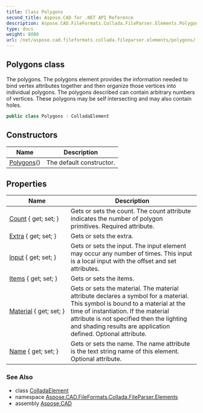 ```yaml
---
title: Class Polygons
second_title: Aspose.CAD for .NET API Reference
description: Aspose.CAD.FileFormats.Collada.FileParser.Elements.Polygons class. The polygons. The polygons element provides the information needed to bind vertex attributes together and then organize those vertices into individual polygons. The polygons described can contain arbitrary numbers of vertices. These polygons may be self intersecting and may also contain holes
type: docs
weight: 8080
url: /net/aspose.cad.fileformats.collada.fileparser.elements/polygons/
---
```

## Polygons class

The polygons. The polygons element provides the information needed to bind vertex attributes together and then organize those vertices into individual polygons. The polygons described can contain arbitrary numbers of vertices. These polygons may be self intersecting and may also contain holes.

```csharp
public class Polygons : ColladaElement
```

## Constructors

| Name | Description |
| --- | --- |
| [Polygons](polygons/)() | The default constructor. |

## Properties

| Name | Description |
| --- | --- |
| [Count](../../aspose.cad.fileformats.collada.fileparser.elements/polygons/count/) { get; set; } | Gets or sets the count. The count attribute indicates the number of polygon primitives. Required attribute. |
| [Extra](../../aspose.cad.fileformats.collada.fileparser.elements/polygons/extra/) { get; set; } | Gets or sets the extra. |
| [Input](../../aspose.cad.fileformats.collada.fileparser.elements/polygons/input/) { get; set; } | Gets or sets the input. The input element may occur any number of times. This input is a local input with the offset and set attributes. |
| [Items](../../aspose.cad.fileformats.collada.fileparser.elements/polygons/items/) { get; set; } | Gets or sets the items. |
| [Material](../../aspose.cad.fileformats.collada.fileparser.elements/polygons/material/) { get; set; } | Gets or sets the material. The material attribute declares a symbol for a material. This symbol is bound to a material at the time of instantiation. If the material attribute is not specified then the lighting and shading results are application defined. Optional attribute. |
| [Name](../../aspose.cad.fileformats.collada.fileparser.elements/polygons/name/) { get; set; } | Gets or sets the name. The name attribute is the text string name of this element. Optional attribute. |

### See Also

* class [ColladaElement](../colladaelement/)
* namespace [Aspose.CAD.FileFormats.Collada.FileParser.Elements](../../aspose.cad.fileformats.collada.fileparser.elements/)
* assembly [Aspose.CAD](../../)


